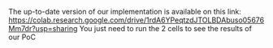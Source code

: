 The up-to-date version of our implementation is available on this link: https://colab.research.google.com/drive/1rdA6YPeqtzdJTOLBDAbuso05676Mm7dr?usp=sharing
You just need to run the 2 cells to see the results of our PoC
